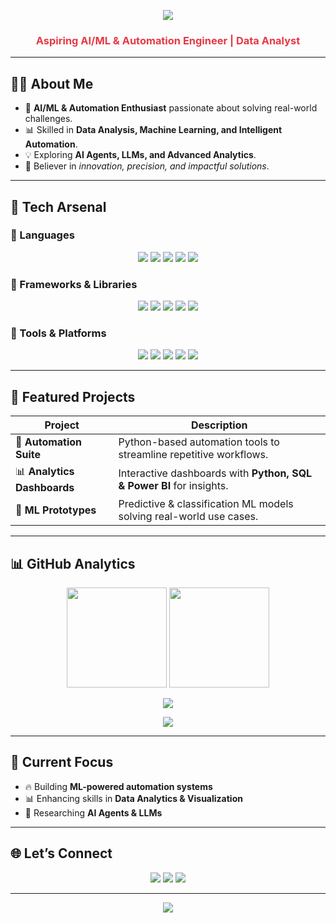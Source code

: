 <!-- Profile Banner -->
<p align="center">
  <img src="https://capsule-render.vercel.app/api?type=waving&color=E63946&height=200&section=header&text=Hina%20Tanveer&fontSize=50&fontColor=ffffff&animation=fadeIn&fontAlignY=38" />
</p>

<h3 align="center" style="color:#E63946;">Aspiring AI/ML & Automation Engineer | Data Analyst</h3>

---

## 👩‍💻 About Me  

- 🔴 **AI/ML & Automation Enthusiast** passionate about solving real-world challenges.  
- 📊 Skilled in **Data Analysis, Machine Learning, and Intelligent Automation**.  
- 💡 Exploring **AI Agents, LLMs, and Advanced Analytics**.  
- 🚀 Believer in *innovation, precision, and impactful solutions*.  

---

## 🚀 Tech Arsenal  

### 🔹 Languages  
<p align="center">
  <img src="https://img.shields.io/badge/Python-E63946?style=for-the-badge&logo=python&logoColor=white" />
  <img src="https://img.shields.io/badge/SQL-9B2226?style=for-the-badge&logo=postgresql&logoColor=white" />
  <img src="https://img.shields.io/badge/R-BB0A21?style=for-the-badge&logo=r&logoColor=white" />
  <img src="https://img.shields.io/badge/C++-780000?style=for-the-badge&logo=cplusplus&logoColor=white" />
  <img src="https://img.shields.io/badge/Java-A4161A?style=for-the-badge&logo=java&logoColor=white" />
</p>

### 🔹 Frameworks & Libraries  
<p align="center">
  <img src="https://img.shields.io/badge/TensorFlow-BB0A21?style=for-the-badge&logo=tensorflow&logoColor=white" />
  <img src="https://img.shields.io/badge/PyTorch-9B2226?style=for-the-badge&logo=pytorch&logoColor=white" />
  <img src="https://img.shields.io/badge/scikit--learn-780000?style=for-the-badge&logo=scikitlearn&logoColor=white" />
  <img src="https://img.shields.io/badge/Pandas-A4161A?style=for-the-badge&logo=pandas&logoColor=white" />
  <img src="https://img.shields.io/badge/NumPy-E63946?style=for-the-badge&logo=numpy&logoColor=white" />
</p>

### 🔹 Tools & Platforms  
<p align="center">
  <img src="https://img.shields.io/badge/VS%20Code-9B2226?style=for-the-badge&logo=visualstudiocode&logoColor=white" />
  <img src="https://img.shields.io/badge/Jupyter-A4161A?style=for-the-badge&logo=jupyter&logoColor=white" />
  <img src="https://img.shields.io/badge/Git-780000?style=for-the-badge&logo=git&logoColor=white" />
  <img src="https://img.shields.io/badge/Power%20BI-BB0A21?style=for-the-badge&logo=powerbi&logoColor=white" />
  <img src="https://img.shields.io/badge/Excel-E63946?style=for-the-badge&logo=microsoft-excel&logoColor=white" />
</p>

---

## 📂 Featured Projects  

| Project | Description |
|---------|-------------|
| 🤖 **Automation Suite** | Python-based automation tools to streamline repetitive workflows. |
| 📊 **Analytics Dashboards** | Interactive dashboards with **Python, SQL & Power BI** for insights. |
| 🧠 **ML Prototypes** | Predictive & classification ML models solving real-world use cases. |

---

## 📊 GitHub Analytics  

<p align="center">
  <img src="https://github-readme-stats.vercel.app/api?username=HinaTanveer&show_icons=true&theme=radical&title_color=E63946&icon_color=E63946&text_color=ffffff&bg_color=0D1117" height="160" />
  <img src="https://github-readme-streak-stats.herokuapp.com?user=HinaTanveer&theme=radical&ring=E63946&fire=E63946&currStreakLabel=E63946&background=0D1117&dates=FFFFFF" height="160" />
</p>

<p align="center">
  <img src="https://github-profile-trophy.vercel.app/?username=HinaTanveer&theme=radical&no-frame=true&margin-w=15&column=7" />
</p>

<p align="center">
  <img src="https://github-readme-activity-graph.vercel.app/graph?username=HinaTanveer&bg_color=0D1117&color=E63946&line=E63946&point=FFFFFF&area=true&hide_border=true" />
</p>

---

## 🎯 Current Focus  

- 🔥 Building **ML-powered automation systems**  
- 📊 Enhancing skills in **Data Analytics & Visualization**  
- 🤖 Researching **AI Agents & LLMs**  

---

## 🌐 Let’s Connect  

<p align="center">
  <a href="mailto:hinatanveer@example.com"><img src="https://img.shields.io/badge/Email-E63946?style=for-the-badge&logo=gmail&logoColor=white" /></a>
  <a href="https://www.linkedin.com/in/hina-tanveer"><img src="https://img.shields.io/badge/LinkedIn-9B2226?style=for-the-badge&logo=linkedin&logoColor=white" /></a>
  <a href="https://github.com/HinaTanveer"><img src="https://img.shields.io/badge/GitHub-780000?style=for-the-badge&logo=github&logoColor=white" /></a>
</p>

---

<p align="center">
  <img src="https://capsule-render.vercel.app/api?type=waving&color=E63946&height=100&section=footer" />
</p>
